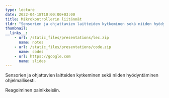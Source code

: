 ```yaml
---
type: lecture
date: 2022-04-18T10:00:00+03:00
title: Mikrokontrollerin liitännät
tldr: "Sensorien ja ohjattavien laitteiden kytkeminen sekä niiden hyödyntäminen ohjelmallisesti."
thumbnail: 
__links__: 
    - url: /static_files/presentations/lec.zip
      name: notes
    - url: /static_files/presentations/code.zip
      name: codes
    - url: https://google.com
      name: slides
---
```


Sensorien ja ohjattavien laitteiden kytkeminen sekä niiden hyödyntäminen ohjelmallisesti.

Reagoiminen painikkeisiin.
